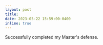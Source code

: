 ```yaml
---
layout: post
title: 
date: 2023-05-22 15:59:00-0400
inline: true
---
```


Successfully completed my Master's defense.
<!-- :us: -->